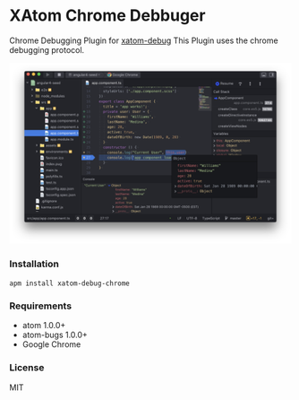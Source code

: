 # XAtom Chrome Debbuger

Chrome Debugging Plugin for [xatom-debug](https://github.com/willyelm/xatom-debug)
This Plugin uses the chrome debugging protocol.

![preview](https://raw.githubusercontent.com/atom-bugs/atom-bugs/master/assets/preview.png)

### Installation

```
apm install xatom-debug-chrome
```

### Requirements
- atom 1.0.0+
- atom-bugs 1.0.0+
- Google Chrome

### License

MIT
